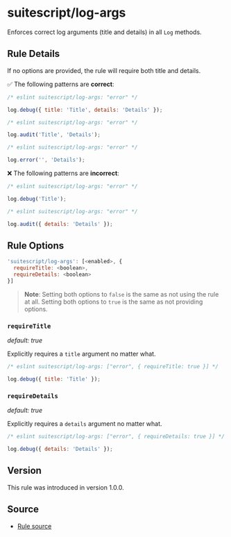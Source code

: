 # suitescript/log-args

Enforces correct log arguments (title and details) in all `Log` methods.

## Rule Details

If no options are provided, the rule will require both title and details.

:white_check_mark: The following patterns are **correct**:

```js
/* eslint suitescript/log-args: "error" */

log.debug({ title: 'Title', details: 'Details' });
```
```js
/* eslint suitescript/log-args: "error" */

log.audit('Title', 'Details');
```
```js
/* eslint suitescript/log-args: "error" */

log.error('', 'Details');
```

:x: The following patterns are **incorrect**:

```js
/* eslint suitescript/log-args: "error" */

log.debug('Title');
```
```js
/* eslint suitescript/log-args: "error" */

log.audit({ details: 'Details' });
```

## Rule Options

```js
'suitescript/log-args': [<enabled>, {
  requireTitle: <boolean>,
  requireDetails: <boolean>
}]
```

> **Note**: Setting both options to `false` is the same as not using the rule at all. Setting both options to `true` is the same as not providing options.

### `requireTitle`

_default: true_

Explicitly requires a `title` argument no matter what.

```js
/* eslint suitescript/log-args: ["error", { requireTitle: true }] */

log.debug({ title: 'Title' });
```

### `requireDetails`

_default: true_

Explicitly requires a `details` argument no matter what.

```js
/* eslint suitescript/log-args: ["error", { requireDetails: true }] */

log.debug({ details: 'Details' });
```

## Version

This rule was introduced in version 1.0.0.

## Source

- [Rule source](https://github.com/acdvs/eslint-plugin-suitescript/tree/master/lib/rules/log-args.js)